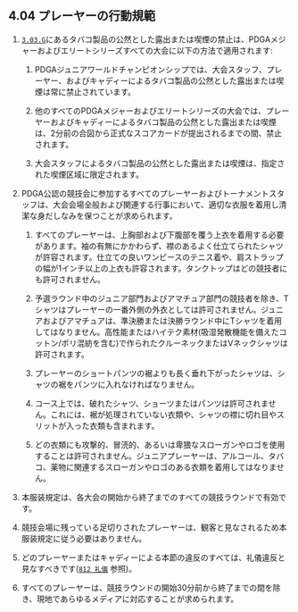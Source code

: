 ## 4.04 プレーヤーの行動規範

1. [`3.03.G`]()にあるタバコ製品の公然とした露出または喫煙の禁止は、PDGAメジャーおよびエリートシリーズすべての大会に以下の方法で適用されます:

    1. PDGAジュニアワールドチャンピオンシップでは、大会スタッフ、プレーヤー、およびキャディーによるタバコ製品の公然とした露出または喫煙は常に禁止されています。

    1. 他のすべてのPDGAメジャーおよびエリートシリーズの大会では、プレーヤーおよびキャディーによるタバコ製品の公然とした露出または喫煙は、2分前の合図から正式なスコアカードが提出されるまでの間、禁止されます。

    1. 大会スタッフによるタバコ製品の公然とした露出または喫煙は、指定された喫煙区域に限定されます。

1. PDGA公認の競技会に参加するすべてのプレーヤーおよびトーナメントスタッフは、大会会場全般および関連する行事において、適切な衣服を着用し清潔な身だしなみを保つことが求められます。

    1. すべてのプレーヤーは、上胸部および下腹部を覆う上衣を着用する必要があります。袖の有無にかかわらず、襟のあるよく仕立てられたシャツが許容されます。仕立ての良いワンピースのテニス着や、肩ストラップの幅が1インチ以上の上衣も許容されます。タンクトップはどの競技者にも許可されません。

    1. 予選ラウンド中のジュニア部門およびアマチュア部門の競技者を除き、Tシャツはプレーヤーの一番外側の外衣としては許可されません。ジュニアおよびアマチュアは、準決勝または決勝ラウンド中にTシャツを着用してはなりません。高性能またはハイテク素材(吸湿発散機能を備えたコットン/ポリ混紡を含む)で作られたクルーネックまたはVネックシャツは許可されます。

    1. プレーヤーのショートパンツの裾よりも長く垂れ下がったシャツは、シャツの裾をパンツに入れなければなりません。

    1. コース上では、破れたシャツ、ショーツまたはパンツは許可されません。これには、裾が処理されていない衣類や、シャツの襟に切れ目やスリットが入った衣類も含まれます。

    1. どの衣類にも攻撃的、冒涜的、あるいは卑猥なスローガンやロゴを使用することは許可されません。ジュニアプレーヤーは、アルコール、タバコ、薬物に関連するスローガンやロゴのある衣類を着用してはなりません。

1. 本服装規定は、各大会の開始から終了までのすべての競技ラウンドで有効です。

1. 競技会場に残っている足切りされたプレーヤーは、観客と見なされるため本服装規定に従う必要はありません。

1. どのプレーヤーまたはキャディーによる本節の違反のすべては、礼儀違反と見なすべきです([`812 礼儀`]() 参照)。

1. すべてのプレーヤーは、競技ラウンドの開始30分前から終了までの間を除き、現地であらゆるメディアに対応することが求められます。

